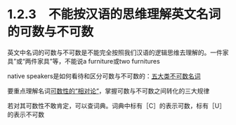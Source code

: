 # 1.2.3　不能按汉语的思维理解英文名词的可数与不可数

英文中名词的可数与不可数是不能完全按照我们汉语的逻辑思维去理解的。一件家具”或“两件家具”等，不能说a furniture或two furnitures

native speakers是如何看待和区分可数与不可数的：[五大类不可数名词](subsection1.md)

要重点理解名词[可数性的“相对论“](subsection2.md)，掌握可数与不可数之间转化的三大规律

若对其可数性不敢肯定，可以查词典。词典中标有［C］的表示可数，标有［U］的表示不可数